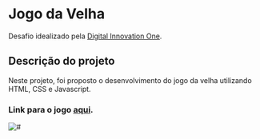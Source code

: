 # Jogo da Velha

Desafio idealizado pela [Digital Innovation One](https://digitalinnovation.one).

## Descrição do projeto
Neste projeto, foi proposto o desenvolvimento do jogo da velha utilizando HTML, CSS e Javascript.

### Link para o jogo [aqui]( https://albertolucass.github.io/JogoDaVelha/).

![#](https://user-images.githubusercontent.com/38790522/90084573-0c00e800-dcec-11ea-9996-3d9f37f8cb33.png)
